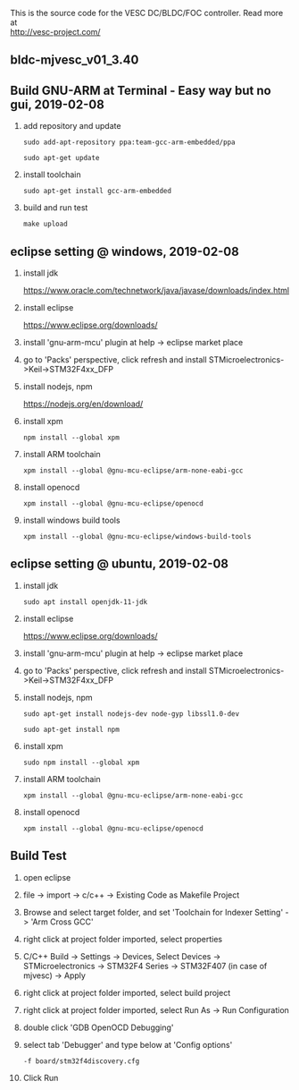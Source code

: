 This is the source code for the VESC DC/BLDC/FOC controller. Read more at  
http://vesc-project.com/
## bldc-mjvesc_v01_3.40


## Build GNU-ARM at Terminal - Easy way but no gui, 2019-02-08
1. add repository and update

   `sudo add-apt-repository ppa:team-gcc-arm-embedded/ppa`
   
   `sudo apt-get update`

2. install toolchain
      
   `sudo apt-get install gcc-arm-embedded`

3. build and run test

   `make upload`



## eclipse setting @ windows, 2019-02-08
1. install jdk

   https://www.oracle.com/technetwork/java/javase/downloads/index.html

2. install eclipse

   https://www.eclipse.org/downloads/

3. install 'gnu-arm-mcu' plugin at help -> eclipse market place

4. go to 'Packs' perspective, click refresh and install STMicroelectronics->Keil->STM32F4xx_DFP

5. install nodejs, npm

    https://nodejs.org/en/download/

6. install xpm

    `npm install --global xpm`
    
7. install ARM toolchain

    `xpm install --global @gnu-mcu-eclipse/arm-none-eabi-gcc`
    
8. install openocd

    `xpm install --global @gnu-mcu-eclipse/openocd`
    
9. install windows build tools

    `xpm install --global @gnu-mcu-eclipse/windows-build-tools`
    
    
## eclipse setting @ ubuntu, 2019-02-08
1. install jdk

    `sudo apt install openjdk-11-jdk`

2. install eclipse

   https://www.eclipse.org/downloads/

3. install 'gnu-arm-mcu' plugin at help -> eclipse market place

4. go to 'Packs' perspective, click refresh and install STMicroelectronics->Keil->STM32F4xx_DFP

5. install nodejs, npm

    `sudo apt-get install nodejs-dev node-gyp libssl1.0-dev`
    
    `sudo apt-get install npm`

6. install xpm

    `sudo npm install --global xpm`
    
7. install ARM toolchain

    `xpm install --global @gnu-mcu-eclipse/arm-none-eabi-gcc`
    
8. install openocd

    `xpm install --global @gnu-mcu-eclipse/openocd`
    
    
    
## Build Test
1. open eclipse

2. file -> import -> c/c++ -> Existing Code as Makefile Project

3. Browse and select target folder, and set 'Toolchain for Indexer Setting' -> 'Arm Cross GCC'

4. right click at project folder imported, select properties

5. C/C++ Build -> Settings -> Devices, Select Devices -> STMicroelectronics -> STM32F4 Series -> STM32F407 (in case of mjvesc) -> Apply

6. right click at project folder imported, select build project

7. right click at project folder imported, select Run As -> Run Configuration

8. double click 'GDB OpenOCD Debugging'

9. select tab 'Debugger' and type below at 'Config options'

   `-f board/stm32f4discovery.cfg`
   
10. Click Run
